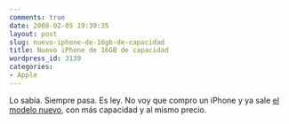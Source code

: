 ```yaml
---
comments: true
date: 2008-02-05 19:39:35
layout: post
slug: nuevo-iphone-de-16gb-de-capacidad
title: Nuevo iPhone de 16GB de capacidad
wordpress_id: 3139
categories:
- Apple
---
```


Lo sabía. Siempre pasa. Es ley. No voy que compro un iPhone y ya sale [el modelo nuevo](http://www.apple.com/iphone/), con más capacidad y al mismo precio.
